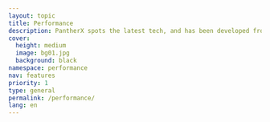 ```yaml
---
layout: topic
title: Performance
description: PantherX spots the latest tech, and has been developed from ground-up.
cover:
  height: medium
  image: bg01.jpg
  background: black
namespace: performance
nav: features
priority: 1
type: general
permalink: /performance/
lang: en
---
```

